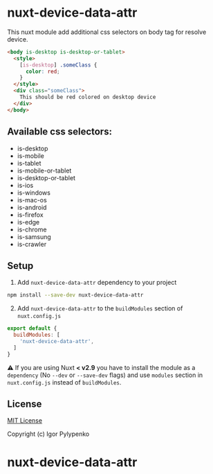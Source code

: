 # nuxt-device-data-attr

This nuxt module add additional css selectors on body tag for resolve device.
```html
<body is-desktop is-desktop-or-tablet>
  <style>
    [is-desktop] .someClass {
      color: red;
    }
  </style>
  <div class="someClass">
    This should be red colored on desktop device
  </div>  
</body>
```

## Available css selectors:
* is-desktop
* is-mobile
* is-tablet
* is-mobile-or-tablet
* is-desktop-or-tablet
* is-ios
* is-windows
* is-mac-os
* is-android
* is-firefox
* is-edge
* is-chrome
* is-samsung
* is-crawler

## Setup

1. Add `nuxt-device-data-attr` dependency to your project

```bash
npm install --save-dev nuxt-device-data-attr
```

2. Add `nuxt-device-data-attr` to the `buildModules` section of `nuxt.config.js`

```js
export default {
  buildModules: [
    'nuxt-device-data-attr',
  ]
}
```

⚠️ If you are using Nuxt **< v2.9** you have to install the module as a `dependency` (No `--dev` or `--save-dev` flags) and use `modules` section in `nuxt.config.js` instead of `buildModules`.

## License

[MIT License](./LICENSE)

Copyright (c) Igor Pylypenko
# nuxt-device-data-attr
